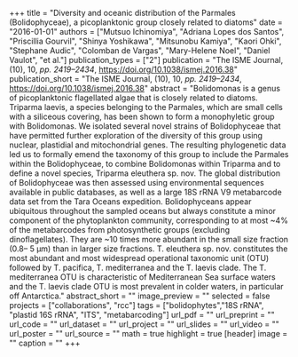 +++
title = "Diversity and oceanic distribution of the Parmales (Bolidophyceae), a picoplanktonic group closely related to diatoms"
date = "2016-01-01"
authors = ["Mutsuo Ichinomiya", "Adriana Lopes dos Santos", "Priscillia Gourvil", "Shinya Yoshikawa", "Mitsunobu Kamiya", "Kaori Ohki", "Stephane Audic", "Colomban de Vargas", "Mary-Helene Noel", "Daniel Vaulot", "et al."]
publication_types = ["2"]
publication = "The ISME Journal, (10), 10, _pp. 2419–2434_, https://doi.org/10.1038/ismej.2016.38"
publication_short = "The ISME Journal, (10), 10, _pp. 2419–2434_, https://doi.org/10.1038/ismej.2016.38"
abstract = "Bolidomonas is a genus of picoplanktonic flagellated algae that is closely related to diatoms. Triparma laevis, a species belonging to the Parmales, which are small cells with a siliceous covering, has been shown to form a monophyletic group with Bolidomonas. We isolated several novel strains of Bolidophyceae that have permitted further exploration of the diversity of this group using nuclear, plastidial and mitochondrial genes. The resulting phylogenetic data led us to formally emend the taxonomy of this group to include the Parmales within the Bolidophyceae, to combine Bolidomonas within Triparma and to define a novel species, Triparma eleuthera sp. nov. The global distribution of Bolidophyceae was then assessed using environmental sequences available in public databases, as well as a large 18S rRNA V9 metabarcode data set from the Tara Oceans expedition. Bolidophyceans appear ubiquitous throughout the sampled oceans but always constitute a minor component of the phytoplankton community, corresponding to at most ~4% of the metabarcodes from photosynthetic groups (excluding dinoflagellates). They are ~10 times more abundant in the small size fraction (0.8– 5 μm) than in larger size fractions. T. eleuthera sp. nov. constitutes the most abundant and most widespread operational taxonomic unit (OTU) followed by T. pacifica, T. mediterranea and the T. laevis clade. The T. mediterranea OTU is characteristic of Mediterranean Sea surface waters and the T. laevis clade OTU is most prevalent in colder waters, in particular off Antarctica."
abstract_short = ""
image_preview = ""
selected = false
projects = ["collaborations", "rcc"]
tags = ["bolidophytes","18S rRNA", "plastid 16S rRNA", "ITS", "metabarcoding"]
url_pdf = ""
url_preprint = ""
url_code = ""
url_dataset = ""
url_project = ""
url_slides = ""
url_video = ""
url_poster = ""
url_source = ""
math = true
highlight = true
[header]
image = ""
caption = ""
+++
